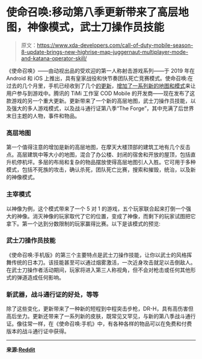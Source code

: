 # 使命召唤:移动第八季更新带来了高层地图，神像模式，武士刀操作员技能

> 原文：<https://www.xda-developers.com/call-of-duty-mobile-season-8-update-brings-new-highrise-map-juggernaut-multiplayer-mode-and-katana-operator-skill/>

《使命召唤》——由动视出品的受欢迎的第一人称射击游戏系列——于 2019 年在 Android 和 iOS 上推出，具有皇家战役和快节奏团队死亡竞赛模式。使命召唤:在过去的几个月里，手机已经收到了几个[的更新](https://www.xda-developers.com/call-of-duty-mobile-v1-0-10-update-introduces-scrapyard-map-rapid-fire-20v20-game-modes-more/)，[增加了一系列新的地图和模式](https://www.xda-developers.com/call-of-duty-mobile-update-showdown-mode-meltdown-map-weapons-more/)来让用户参与到游戏中。腾讯的 TiMi 工作室 COD Mobile 的开发商——现在发布了这款游戏的另一个重大更新。更新带来了一个新的高层地图，武士刀操作员技能，以及强大的多人游戏模式，以及战斗通行证第八季“The Forge”，其中充满了后世界末日主题的人物，事件和物品。

### 高层地图

第一个值得注意的增加是新的高层地图，在摩天大楼顶部的建筑工地有几个反击点。高层建筑中等大小的地图，混合了办公楼、封闭的宿舍和开放的屋顶，包括直升机停机坪。多层的布局和复杂的物品摆放使得高层地图引人入胜。它可用于多种模式，包括不死族的攻击，确认杀死，团队死亡比赛，搜索和摧毁，统治，以及新的神像模式。

### 主宰模式

以神像为例，这个模式带来了一个 5 对 1 的游戏，五个玩家联合起来打倒一个强大的神像。消灭神像的玩家取代了它的位置，变成了神像，而剩下的玩家试图把它拿下。第一个达到分数限制的玩家赢得比赛。以下是该模式的预览:

### 武士刀操作员技能

《使命召唤:手机版》的第三个主要特点是武士刀操作技能，让你以武士的风格挥舞传统的日本刀。该技能甚至可以通过烟雾激活，一次近身攻击就足以击倒敌人。在武士刀操作者活动期间，玩家将进入第三人称视角，但不会对枪击或任何其他形式的弹道造成任何影响。

### 新武器，战斗通行证的好处，等等

除了这些变化，更新带来了一种新的短程到中程突击步枪，DR-H，具有高伤害但高后坐力。更新还带来了一系列新的皮肤，既常见又罕见，与新的第八季战斗通行证。像往常一样，在《使命召唤:手机》中，有各种各样的物品可以在免费和付费版本的战斗通行证中获得。

* * *

**来源:[Reddit](https://www.reddit.com/r/CallOfDutyMobile/comments/hoefbl/call_of_duty_mobile_july_9th_community_update/)**